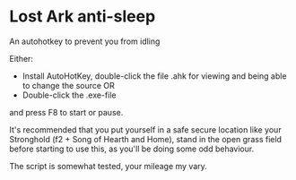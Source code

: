 # Lost Ark anti-sleep
An autohotkey to prevent you from idling

Either:
- Install AutoHotKey, double-click the file .ahk for viewing and being able to change the source OR
- Double-click the .exe-file

and press F8 to start or pause.

It's recommended that you put yourself in a safe secure location like your Stronghold (f2 + Song of Hearth and Home), stand in the open grass field before starting to use this, as you'll be doing some odd behaviour.

The script is somewhat tested, your mileage my vary.
